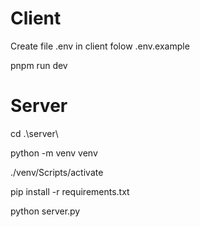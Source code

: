 # Client

Create file .env in client folow .env.example

pnpm run dev

# Server 

cd .\server\

python -m venv venv

./venv/Scripts/activate

pip install -r requirements.txt

python server.py





